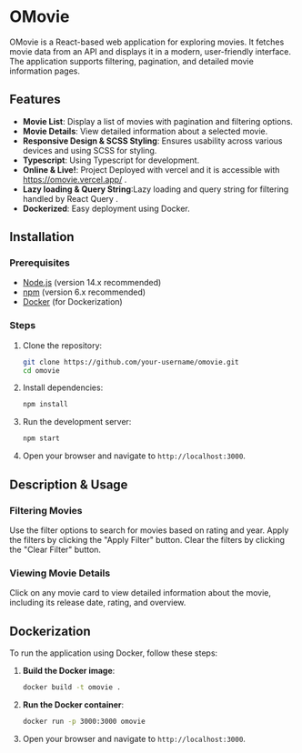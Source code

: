 # OMovie

OMovie is a React-based web application for exploring movies. It fetches movie data from an API and displays it in a modern, user-friendly interface. The application supports filtering, pagination, and detailed movie information pages.

## Features

- **Movie List**: Display a list of movies with pagination and filtering options.
- **Movie Details**: View detailed information about a selected movie.
- **Responsive Design & SCSS Styling**: Ensures usability across various devices and using SCSS for styling.
- **Typescript**: Using Typescript for development.
- **Online & Live!**: Project Deployed with vercel  and it is accessible with https://omovie.vercel.app/ .
- **Lazy loading & Query String**:Lazy loading and query string for filtering handled by React Query .
- **Dockerized**: Easy deployment using Docker.

## Installation

### Prerequisites

- [Node.js](https://nodejs.org/) (version 14.x recommended)
- [npm](https://www.npmjs.com/) (version 6.x recommended)
- [Docker](https://www.docker.com/) (for Dockerization)

### Steps

1. Clone the repository:

    ```bash
    git clone https://github.com/your-username/omovie.git
    cd omovie
    ```

2. Install dependencies:

    ```bash
    npm install
    ```

3. Run the development server:

    ```bash
    npm start
    ```

4. Open your browser and navigate to `http://localhost:3000`.


## Description & Usage

### Filtering Movies

Use the filter options to search for movies based on rating and year. Apply the filters by clicking the "Apply Filter" button. Clear the filters by clicking the "Clear Filter" button.

### Viewing Movie Details

Click on any movie card to view detailed information about the movie, including its release date, rating, and overview.

## Dockerization

To run the application using Docker, follow these steps:

1. **Build the Docker image**:

    ```bash
    docker build -t omovie .
    ```

2. **Run the Docker container**:

    ```bash
    docker run -p 3000:3000 omovie
    ```

3. Open your browser and navigate to `http://localhost:3000`.




